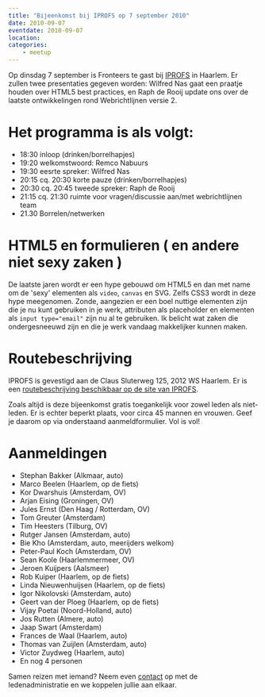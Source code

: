 ```yaml
---
title: "Bijeenkomst bij IPROFS op 7 september 2010"
date: 2010-09-07
eventdate: 2010-09-07
location: 
categories: 
    - meetup
---
```

Op dinsdag 7 september is Fronteers te gast bij [IPROFS](http://iprofs.nl) in Haarlem. Er zullen twee presentaties gegeven worden: Wilfred Nas gaat een praatje houden over HTML5 best practices, en Raph de Rooij update ons over de laatste ontwikkelingen rond Webrichtlijnen versie 2.

# Het programma is als volgt:

* 18:30 inloop (drinken/borrelhapjes)
* 19:20 welkomstwoord: Remco Nabuurs
* 19:30 eesrte spreker: Wilfred Nas
* 20:15 cq. 20:30 korte pauze (drinken/borrelhapjes)
* 20:30 cq. 20:45 tweede spreker: Raph de Rooij
* 21:15 cq. 21:30 ruimte voor vragen/discussie aan/met webrichtlijnen team
* 21.30 Borrelen/netwerken

# HTML5 en formulieren ( en andere niet sexy zaken )

De laatste jaren wordt er een hype gebouwd om HTML5 en dan met name om de 'sexy' elementen als `video`, `canvas` en SVG. Zelfs CSS3 wordt in deze hype meegenomen. Zonde, aangezien er een boel nuttige elementen zijn die je nu kunt gebruiken in je werk, attributen als placeholder en elementen als `input type="email"` zijn nu al te gebruiken. Ik belicht wat zaken die ondergesneeuwd zijn en die je werk vandaag makkelijker kunnen maken.

# Routebeschrijving

IPROFS is gevestigd aan de Claus Sluterweg 125, 2012 WS Haarlem. Er is een [routebeschrijving beschikbaar op de site van IPROFS](http://www.iprofs.nl/routebeschrijving.html).

Zoals altijd is deze bijeenkomst gratis toegankelijk voor zowel leden als niet-leden. Er is echter beperkt plaats, voor circa 45 mannen en vrouwen. Geef je daarom op via onderstaand aanmeldformulier. Vol is vol!

# Aanmeldingen

* Stephan Bakker (Alkmaar, auto)
* Marco Beelen (Haarlem, op de fiets)
* Kor Dwarshuis (Amsterdam, OV)
* Arjan Eising (Groningen, OV)
* Jules Ernst (Den Haag / Rotterdam, OV)
* Tom Greuter (Amsterdam)
* Tim Heesters (Tilburg, OV)
* Rutger Jansen (Amsterdam, auto)
* Bie Kho (Amsterdam, auto, meerijders welkom)
* Peter-Paul Koch (Amsterdam, OV)
* Sean Koole (Haarlemmermeer, OV)
* Jeroen Kuijpers (Aalsmeer)
* Rob Kuiper (Haarlem, op de fiets)
* Linda Nieuwenhuijsen (Haarlem, op de fiets)
* Igor Nikolovski (Amsterdam, auto)
* Geert van der Ploeg (Haarlem, op de fiets)
* Vijay Poetai (Noord-Holland, auto)
* Jos Rutten (Almere, auto)
* Jaap Swart (Amsterdam)
* Frances de Waal (Haarlem, auto)
* Thomas van Zuijlen (Amsterdam, auto)
* Victor Zuydweg (Haarlem, auto)
* En nog 4 personen

Samen reizen met iemand? Neem even [contact](/contact) op met de ledenadministratie en we koppelen jullie aan elkaar.

